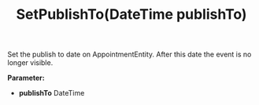 ﻿---
uid: crmscript_ref_NSAppointmentEntity_SetPublishTo
title: SetPublishTo(DateTime publishTo)
intellisense: NSAppointmentEntity.SetPublishTo
keywords: NSAppointmentEntity, SetPublishTo
so.topic: reference
---

Set the publish to date on AppointmentEntity. After this date the event is no longer visible.

**Parameter:** 
 - **publishTo** DateTime

